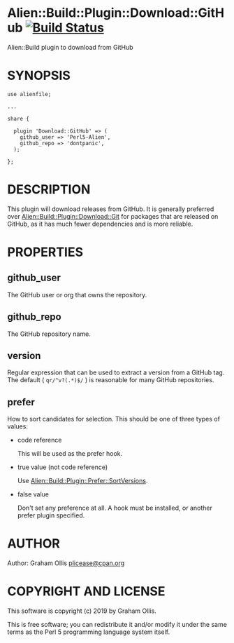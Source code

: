 # Alien::Build::Plugin::Download::GitHub [![Build Status](https://secure.travis-ci.org/Perl5-Alien/Alien-Build-Plugin-Download-GitHub.png)](http://travis-ci.org/Perl5-Alien/Alien-Build-Plugin-Download-GitHub)

Alien::Build plugin to download from GitHub

# SYNOPSIS

    use alienfile;

    ...

    share {
    
      plugin 'Download::GitHub' => (
        github_user => 'Perl5-Alien',
        github_repo => 'dontpanic',
      );
    
    };

# DESCRIPTION

This plugin will download releases from GitHub.  It is generally preferred over
[Alien::Build::Plugin::Download::Git](https://metacpan.org/pod/Alien::Build::Plugin::Download::Git) for packages that are released on GitHub,
as it has much fewer dependencies and is more reliable.

# PROPERTIES

## github\_user

The GitHub user or org that owns the repository.

## github\_repo

The GitHub repository name.

## version

Regular expression that can be used to extract a version from a GitHub tag.  The
default ( `qr/^v?(.*)$/` ) is reasonable for many GitHub repositories.

## prefer

How to sort candidates for selection.  This should be one of three types of values:

- code reference

    This will be used as the prefer hook.

- true value (not code reference)

    Use [Alien::Build::Plugin::Prefer::SortVersions](https://metacpan.org/pod/Alien::Build::Plugin::Prefer::SortVersions).

- false value

    Don't set any preference at all.  A hook must be installed, or another prefer plugin specified.

# AUTHOR

Author: Graham Ollis <plicease@cpan.org>

# COPYRIGHT AND LICENSE

This software is copyright (c) 2019 by Graham Ollis.

This is free software; you can redistribute it and/or modify it under
the same terms as the Perl 5 programming language system itself.
